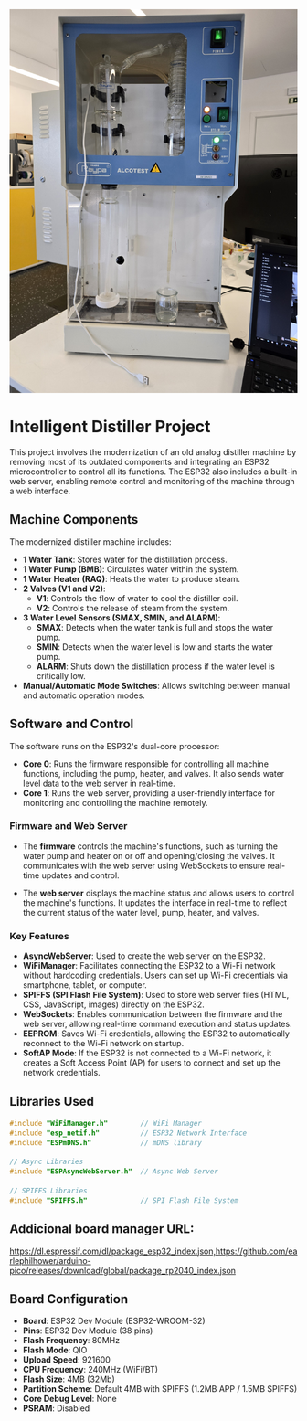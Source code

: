 ![alt text](https://github.com/primisc/InteligentDestiller/blob/main/Documentation/etc/Pictures/20240806_191158.jpg)

# Intelligent Distiller Project

This project involves the modernization of an old analog distiller machine by removing most of its outdated components and integrating an ESP32 microcontroller to control all its functions. The ESP32 also includes a built-in web server, enabling remote control and monitoring of the machine through a web interface.

## Machine Components

The modernized distiller machine includes:

- **1 Water Tank**: Stores water for the distillation process.
- **1 Water Pump (BMB)**: Circulates water within the system.
- **1 Water Heater (RAQ)**: Heats the water to produce steam.
- **2 Valves (V1 and V2)**: 
  - **V1**: Controls the flow of water to cool the distiller coil.
  - **V2**: Controls the release of steam from the system.
- **3 Water Level Sensors (SMAX, SMIN, and ALARM)**:
  - **SMAX**: Detects when the water tank is full and stops the water pump.
  - **SMIN**: Detects when the water level is low and starts the water pump.
  - **ALARM**: Shuts down the distillation process if the water level is critically low.
- **Manual/Automatic Mode Switches**: Allows switching between manual and automatic operation modes.

## Software and Control

The software runs on the ESP32's dual-core processor:

- **Core 0**: Runs the firmware responsible for controlling all machine functions, including the pump, heater, and valves. It also sends water level data to the web server in real-time.
- **Core 1**: Runs the web server, providing a user-friendly interface for monitoring and controlling the machine remotely.

### Firmware and Web Server

- The **firmware** controls the machine's functions, such as turning the water pump and heater on or off and opening/closing the valves. It communicates with the web server using WebSockets to ensure real-time updates and control.
  
- The **web server** displays the machine status and allows users to control the machine's functions. It updates the interface in real-time to reflect the current status of the water level, pump, heater, and valves.

### Key Features

- **AsyncWebServer**: Used to create the web server on the ESP32.
- **WiFiManager**: Facilitates connecting the ESP32 to a Wi-Fi network without hardcoding credentials. Users can set up Wi-Fi credentials via smartphone, tablet, or computer.
- **SPIFFS (SPI Flash File System)**: Used to store web server files (HTML, CSS, JavaScript, images) directly on the ESP32.
- **WebSockets**: Enables communication between the firmware and the web server, allowing real-time command execution and status updates.
- **EEPROM**: Saves Wi-Fi credentials, allowing the ESP32 to automatically reconnect to the Wi-Fi network on startup.
- **SoftAP Mode**: If the ESP32 is not connected to a Wi-Fi network, it creates a Soft Access Point (AP) for users to connect and set up the network credentials.

## Libraries Used

```cpp
#include "WiFiManager.h"        // WiFi Manager 
#include "esp_netif.h"          // ESP32 Network Interface
#include "ESPmDNS.h"            // mDNS library

// Async Libraries
#include "ESPAsyncWebServer.h"  // Async Web Server

// SPIFFS Libraries
#include "SPIFFS.h"             // SPI Flash File System
```

## Addicional board manager URL:
https://dl.espressif.com/dl/package_esp32_index.json,https://github.com/earlephilhower/arduino-pico/releases/download/global/package_rp2040_index.json

## Board Configuration

- **Board**: ESP32 Dev Module (ESP32-WROOM-32)
- **Pins**: ESP32 Dev Module (38 pins)
- **Flash Frequency**: 80MHz
- **Flash Mode**: QIO
- **Upload Speed**: 921600
- **CPU Frequency**: 240MHz (WiFi/BT)
- **Flash Size**: 4MB (32Mb)
- **Partition Scheme**: Default 4MB with SPIFFS (1.2MB APP / 1.5MB SPIFFS)
- **Core Debug Level**: None
- **PSRAM**: Disabled

